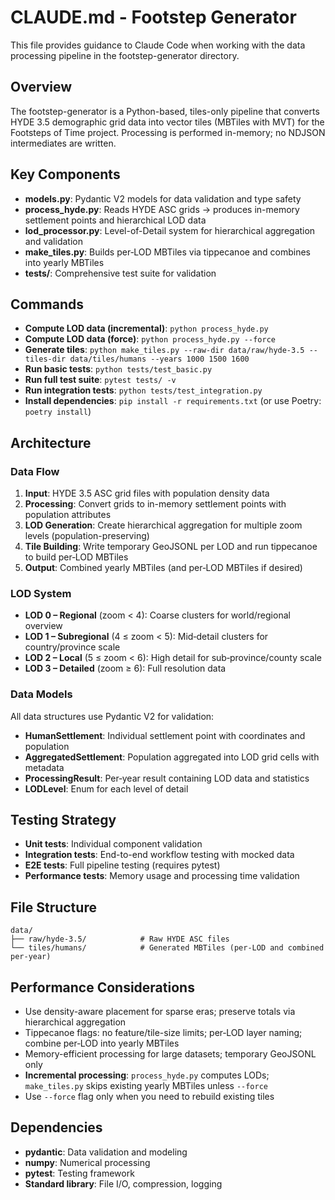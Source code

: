 # CLAUDE.md - Footstep Generator

This file provides guidance to Claude Code when working with the data processing pipeline in the footstep-generator directory.

## Overview
The footstep-generator is a Python-based, tiles-only pipeline that converts HYDE 3.5 demographic grid data into vector tiles (MBTiles with MVT) for the Footsteps of Time project. Processing is performed in-memory; no NDJSON intermediates are written.

## Key Components
- **models.py**: Pydantic V2 models for data validation and type safety
- **process_hyde.py**: Reads HYDE ASC grids → produces in-memory settlement points and hierarchical LOD data
- **lod_processor.py**: Level-of-Detail system for hierarchical aggregation and validation
- **make_tiles.py**: Builds per‑LOD MBTiles via tippecanoe and combines into yearly MBTiles
- **tests/**: Comprehensive test suite for validation

## Commands
- **Compute LOD data (incremental)**: `python process_hyde.py`
- **Compute LOD data (force)**: `python process_hyde.py --force`
- **Generate tiles**: `python make_tiles.py --raw-dir data/raw/hyde-3.5 --tiles-dir data/tiles/humans --years 1000 1500 1600`
- **Run basic tests**: `python tests/test_basic.py`
- **Run full test suite**: `pytest tests/ -v`
- **Run integration tests**: `python tests/test_integration.py`
- **Install dependencies**: `pip install -r requirements.txt` (or use Poetry: `poetry install`)

## Architecture

### Data Flow
1. **Input**: HYDE 3.5 ASC grid files with population density data
2. **Processing**: Convert grids to in-memory settlement points with population attributes
3. **LOD Generation**: Create hierarchical aggregation for multiple zoom levels (population-preserving)
4. **Tile Building**: Write temporary GeoJSONL per LOD and run tippecanoe to build per‑LOD MBTiles
5. **Output**: Combined yearly MBTiles (and per‑LOD MBTiles if desired)

### LOD System
- **LOD 0 – Regional** (zoom < 4): Coarse clusters for world/regional overview
- **LOD 1 – Subregional** (4 ≤ zoom < 5): Mid‑detail clusters for country/province scale  
- **LOD 2 – Local** (5 ≤ zoom < 6): High detail for sub‑province/county scale
- **LOD 3 – Detailed** (zoom ≥ 6): Full resolution data

### Data Models
All data structures use Pydantic V2 for validation:
- **HumanSettlement**: Individual settlement point with coordinates and population
- **AggregatedSettlement**: Population aggregated into LOD grid cells with metadata
- **ProcessingResult**: Per‑year result containing LOD data and statistics
- **LODLevel**: Enum for each level of detail

## Testing Strategy
- **Unit tests**: Individual component validation
- **Integration tests**: End-to-end workflow testing with mocked data
- **E2E tests**: Full pipeline testing (requires pytest)
- **Performance tests**: Memory usage and processing time validation

## File Structure
```
data/
├── raw/hyde-3.5/            # Raw HYDE ASC files
└── tiles/humans/            # Generated MBTiles (per‑LOD and combined per‑year)
```

## Performance Considerations
- Use density-aware placement for sparse eras; preserve totals via hierarchical aggregation
- Tippecanoe flags: no feature/tile-size limits; per‑LOD layer naming; combine per‑LOD into yearly MBTiles
- Memory-efficient processing for large datasets; temporary GeoJSONL only
- **Incremental processing**: `process_hyde.py` computes LODs; `make_tiles.py` skips existing yearly MBTiles unless `--force`
- Use `--force` flag only when you need to rebuild existing tiles

## Dependencies
- **pydantic**: Data validation and modeling
- **numpy**: Numerical processing
- **pytest**: Testing framework
- **Standard library**: File I/O, compression, logging
